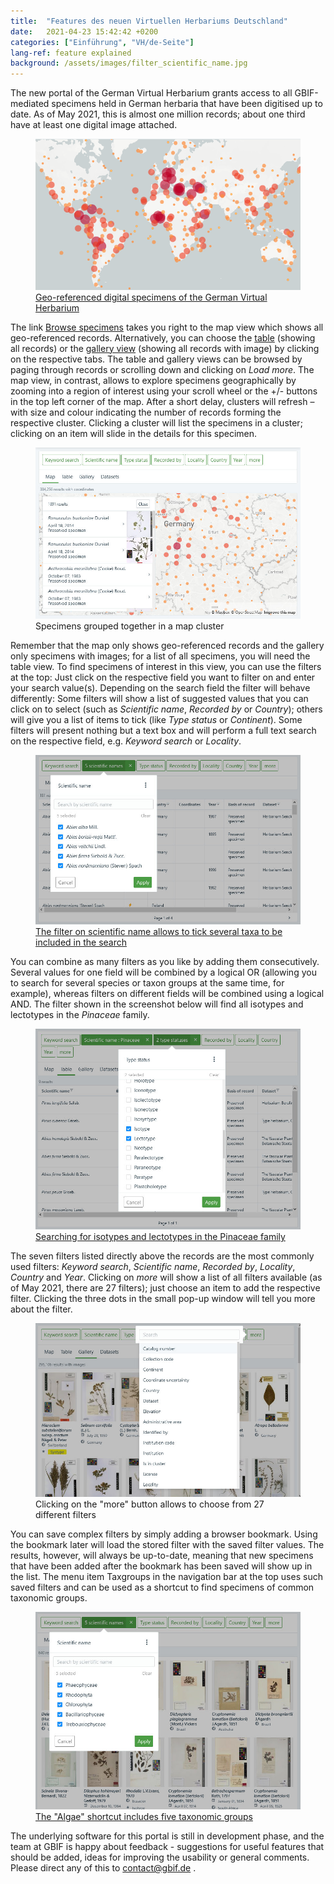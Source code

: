 ```yaml
---
title:  "Features des neuen Virtuellen Herbariums Deutschland"
date:   2021-04-23 15:42:42 +0200
categories: ["Einführung", "VH/de-Seite"]
lang-ref: feature explained
background: /assets/images/filter_scientific_name.jpg
---
```


The new portal of the German Virtual Herbarium grants access to all GBIF-mediated specimens held in German herbaria that have been digitised up to date. As of May 2021, this is almost one million records; about one third have at least one digital image attached.

<figure class="has-text-centered">
	<a href="/data?view=MAP">
		<img src="/assets/images/map.png" />
		<figcaption>Geo-referenced digital specimens of the German Virtual Herbarium</figcaption>
	</a>
</figure>

The link [Browse specimens](/data) takes you right to the map view which shows all geo-referenced records. Alternatively, you can choose the [table](/data?view=TABLE) (showing all records) or the [gallery view](/data?view=GALLERY) (showing all records with image) by clicking on the respective tabs. The table and gallery views can be browsed by paging through records or scrolling down and clicking on *Load more*. The map view, in contrast, allows to explore specimens geographically by zooming into a region of interest using your scroll wheel or the +/- buttons in the top left corner of the map. After a short delay, clusters will refresh – with size and colour indicating the number of records forming the respective cluster. Clicking a cluster will list the specimens in a cluster; clicking on an item will slide in the details for this specimen.

<figure class="has-text-centered">
	<img src="/assets/images/map_cluster.jpg" />
	<figcaption>Specimens grouped together in a map cluster</figcaption>
</figure>

Remember that the map only shows geo-referenced records and the gallery only specimens with images; for a list of all specimens, you will need the table view. To find specimens of interest in this view, you can use the filters at the top: Just click on the respective field you want to filter on and enter your search value(s). Depending on the search field the filter will behave differently: Some filters will show a list of suggested values that you can click on to select (such as *Scientific name*, *Recorded by* or *Country*); others will give you a list of items to tick (like *Type status* or *Continent*). Some filters will present nothing but a text box and will perform a full text search on the respective field, e.g. *Keyword search* or *Locality*. 

<figure class="has-text-centered">
	<a href="/data?filter=eyJtdXN0Ijp7InRheG9uS2V5IjpbMjY4NTQ4NCwyNjg1NTE5LDI2ODU0MDAsMjY4NTQxNCwyNjg1NTUyXX19&view=TABLE">
		<img src="/assets/images/filter_scientific_name.jpg" />
		<figcaption>The filter on scientific name allows to tick several taxa to be included in the search</figcaption>
	</a>
</figure>

You can combine as many filters as you like by adding them consecutively. Several values for one field will be combined by a logical OR (allowing you to search for several species or taxon groups at the same time, for example), whereas filters on different fields will be combined using a logical AND. The filter shown in the screenshot below will find all isotypes and lectotypes in the *Pinaceae* family.

<figure class="has-text-centered">
	<a href="/data?filter=eyJtdXN0Ijp7InRheG9uS2V5IjpbMzkyNV0sInR5cGVTdGF0dXMiOlsiTEVDVE9UWVBFIiwiSVNPVFlQRSJdfX0&view=TABLE">
		<img src="/assets/images/mutliple_filters.jpg" />
		<figcaption>Searching for isotypes and lectotypes in the Pinaceae family</figcaption>
	</a>
</figure>

The seven filters listed directly above the records are the most commonly used filters: *Keyword search*, *Scientific name*, *Recorded by*, *Locality*, *Country* and *Year*. Clicking on *more* will show a list of all filters available (as of May 2021, there are 27 filters); just choose an item to add the respective filter. Clicking the three dots in the small pop-up window will tell you more about the filter.

<figure class="has-text-centered">
	<img src="/assets/images/filter_list.jpg" />
	<figcaption>Clicking on the "more" button allows to choose from 27 different filters</figcaption>
</figure>

You can save complex filters by simply adding a browser bookmark. Using the bookmark later will load the stored filter with the saved filter values. The results, however, will always be up-to-date, meaning that new specimens that have been added after the bookmark has been saved will show up in the list. The menu item Taxgroups in the navigation bar at the top uses such saved filters and can be used as a shortcut to find specimens of common taxonomic groups.

<figure class="has-text-centered">
	<a href="/data?filter=eyJtdXN0Ijp7InRheG9uS2V5IjpbNzA3MzU5MywxMDYsMzYsNzk0NzE4NCwzMzJdfX0&view=GALLERY">
		<img src="/assets/images/algae_gallery.jpg" />
		<figcaption>The "Algae" shortcut includes five taxonomic groups</figcaption>
	</a>
</figure>

The underlying software for this portal is still in development phase, and the team at GBIF is happy about feedback - suggestions for useful features that should be added, ideas for improving the usability or general comments. Please direct any of this to [contact@gbif.de](mailto:contact@gbif.de) .
